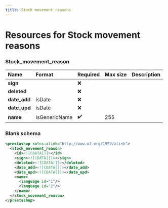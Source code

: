 ```yaml
---
title: Stock movement reasons
---
```


# Resources for Stock movement reasons

### Stock_movement_reason

|     Name     |    Format     | Required | Max size | Description |
| :----------- | :------------ | :------- | :------- | :---------- |
| **sign**     |               | ❌        |          |             |
| **deleted**  |               | ❌        |          |             |
| **date_add** | isDate        | ❌        |          |             |
| **date_upd** | isDate        | ❌        |          |             |
| **name**     | isGenericName | ✔️       | 255      |             |


### Blank schema

```xml
<prestashop xmlns:xlink="http://www.w3.org/1999/xlink">
  <stock_movement_reason>
    <id><![CDATA[]]></id>
    <sign><![CDATA[]]></sign>
    <deleted><![CDATA[]]></deleted>
    <date_add><![CDATA[]]></date_add>
    <date_upd><![CDATA[]]></date_upd>
    <name>
      <language id="1"/>
      <language id="2"/>
    </name>
  </stock_movement_reason>
</prestashop>
```

